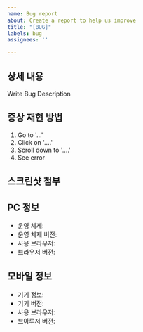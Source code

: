 ```yaml
---
name: Bug report
about: Create a report to help us improve
title: "[BUG]"
labels: bug
assignees: ''

---
```


## 상세 내용
Write Bug Description

## 증상 재현 방법
1. Go to '...'
2. Click on '....'
3. Scroll down to '....'
4. See error

## 스크린샷 첨부

## PC 정보
 - 운영 체제:
 - 운영 체제 버전:
 - 사용 브라우저:
 - 브라우저 버전:

## 모바일 정보
 - 기기 정보:
 - 기기 버전:
 - 사용 브라우저:
 - 브아루저 버전:
